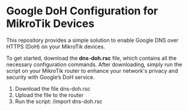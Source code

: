 # Google DoH Configuration for MikroTik Devices

This repository provides a simple solution to enable Google DNS over HTTPS (DoH) on your MikroTik devices. 

To get started, download the **dns-doh.rsc** file, which contains all the necessary configuration commands. 
After downloading, simply run the script on your MikroTik router to enhance your network's privacy and security with Google’s DoH service.

1. Download the file dns-doh.rsc
2. Upload the file to the router
3. Run the script:  /import dns-doh.rsc
